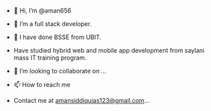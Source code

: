- 👋 Hi, I’m @aman656

- 👀 I’m a full stack developer.
- 🌱 I have done BSSE from UBIT.
- Have studied hybrid web and mobile app development from saylani mass IT training program. 
- 💞️ I’m looking to collaborate on ...
- 📫 How to reach me 
- Contact me at amansiddiquias123@gmail.com...

<!---
aman656/aman656 is a ✨ special ✨ repository because its `README.md` (this file) appears on your GitHub profile.
You can click the Preview link to take a look at your changes.
--->
